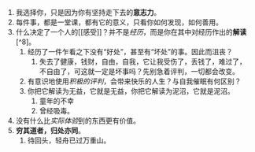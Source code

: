 1. 我选择你，只是因为你有坚持走下去的**意志力**。
2. 每件事，都是一堂课，都有它的意义，只看你如何发现，如何善用。
3. 什么决定了一个人的[[感受]]？并不是*经历*，而是你在其中对经历作出的**解读**[^8]。
	1. 经历了一件乍看之下没有“好处”，甚至有“坏处”的事。因此而沮丧？
		1. 失去了健康，钱财，自由，自我，它让我受伤了，丢钱了，难过了，不自由了，可这就一定是坏事吗？先别急着评判，一切都会改变。
	2. 有意识地使用*积极的评判*，会带来快乐的人生？与自我催眠有何区别？
	3. 你把它解读为无益，它就是无益，你把它解读为泥沼，它就是泥沼。
		1. 童年的不幸
		2. 曾经吸毒。
4. 没有什么比*实际体验*到的东西更有价值。
5. **穷其道者，归处亦同**。
	1. 待回头，轻舟已过万重山。